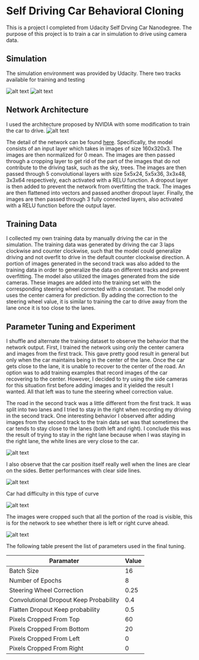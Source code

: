 # Self Driving Car Behavioral Cloning

This is a project I completed from Udacity Self Drving Car Nanodegree. The purpose of this project is to train a car in simulation to drive using camera data.

## Simulation
The simulation environment was provided by Udacity. There two tracks available for training and testing

![alt text][first_track]
![alt text][second_track]

## Network Architecture
I used the architecture proposed by NVIDIA with some modification to train the car to drive.
![alt text][NVIDIA_DNN]

The detail of the network can be found [here](https://devblogs.nvidia.com/deep-learning-self-driving-cars/).
Specifically, the model consists of an input layer which takes in images of size 160x320x3. The images are then normalized for 0 mean. The images are then passed through a cropping layer to get rid of the part of the images that do not contribute to the driving task, such as the sky, trees. The images are then passed through 5 convolutional layers with size 5x5x24, 5x5x36, 3x3x48, 3x3x64 respectively, each activated with a RELU function. A dropout layer is then added to prevent the network from overfitting the track. The images are then flattened into vectors and passed another dropout layer. Finally, the images are then passed through 3 fully connected layers, also activated with a RELU function before the output layer.

## Training Data
I collected my own training data by manually driving the car in the simulation. The training data was generated by driving the car 3 laps clockwise and counter clockwise, such that the model could generalize driving and not overfit to drive in the default counter clockwise direction. A portion of images generated in the second track was also added to the training data in order to generalize the data on different tracks and prevent overfitting.
The model also utilized the images generated from the side cameras. These images are added into the training set with the corresponding steering wheel corrected with a constant. The model only uses the center camera for prediction. By adding the correction to the steering wheel value, it is similar to training the car to drive away from the lane once it is too close to the lanes.

## Parameter Tuning and Experiment
I shuffle and alternate the training dataset to observe the behavior that the network output.
First, I trained the network using only the center camera and images from the first track. This gave pretty good result in general but only when the car maintains being in the center of the lane. Once the car gets close to the lane, it is unable to recover to the center of the road.
An option was to add training examples that record images of the car recovering to the center. However, I decided to try using the side cameras for this situation first before adding images and it yielded the result I wanted. All that left was to tune the steering wheel correction value.

The road in the second track was a little different from the first track. It was split into two lanes and I tried to stay in the right when recording my driving in the second track. One interesting behavior I observed after adding images from the second track to the train data set was that sometimes the car tends to stay close to the lanes (both left and right). I conclude this was the result of trying to stay in the right lane because when I was staying in the right lane, the white lines are very close to the car.

![alt text][tight_space]

I also observe that the car position itself really well when the lines are clear on the sides.
Better performances with clear side lines.

![alt text][clear_side_lines]

Car had difficulty in this type of curve

![alt text][unclear_side_lines]

The images were cropped such that all the portion of the road is visible, this is for the network to see whether there is left or right curve ahead.

![alt text][cropped_img]

The following table present the list of parameters used in the final tuning.

| Paramater                               | Value         |
| ----------------------------------------|---------------|
| Batch Size                              | 16            |
| Number of Epochs                        | 8             |
| Steering Wheel Correction               | 0.25          |
| Convolutional Dropout Keep Probability  | 0.4           |
| Flatten Dropout Keep probability        | 0.5           |
| Pixels Cropped From Top                 | 60            |
| Pixels Cropped From Bottom              | 20            |
| Pixels Cropped From Left                | 0             |
| Pixels Cropped From Right               | 0             |


[NVIDIA_DNN]: https://raw.github.com/tkkhuu/SelfDrivingBehavioralCloning/master/readme_img/NVIDIA_DNN.png "NVIDIA Proposed DNN"
[cropped_img]: https://raw.github.com/tkkhuu/SelfDrivingBehavioralCloning/master/readme_img/cropped_img.png "Cropped Image"
[clear_side_lines]: https://raw.github.com/tkkhuu/SelfDrivingBehavioralCloning/master/readme_img/clear_side_lines.png "Clear Side Lines"
[unclear_side_lines]: https://raw.github.com/tkkhuu/SelfDrivingBehavioralCloning/master/readme_img/unclear_side_lines.png "Unclear Side Lines"
[tight_space]: https://raw.github.com/tkkhuu/SelfDrivingBehavioralCloning/master/readme_img/tight_space.png "Tight Space"
[first_track]: https://raw.github.com/tkkhuu/SelfDrivingBehavioralCloning/master/readme_img/first_track.png "First Track"
[second_track]: https://raw.github.com/tkkhuu/SelfDrivingBehavioralCloning/master/readme_img/second_track.png "Second Track"

